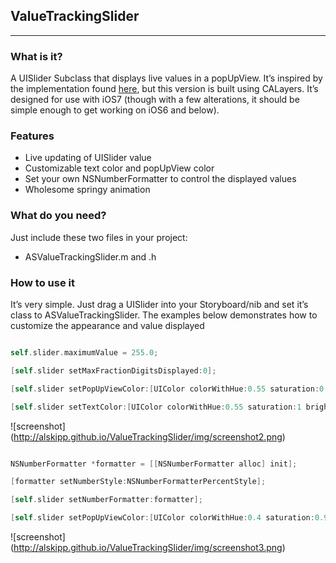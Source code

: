 ## ValueTrackingSlider
----
### What is it?
A UISlider Subclass that displays live values in a popUpView. It’s inspired by the implementation found [here](https://github.com/mneuwert/iOS-Custom-Controls), but this version is built using CALayers.
It’s designed for use with iOS7 (though with a few alterations, it should be simple enough to get working on iOS6 and below).

### Features

* Live updating of UISlider value
* Customizable text color and popUpView color
* Set your own NSNumberFormatter to control the displayed values
* Wholesome springy animation

### What do you need?
Just include these two files in your project:

* ASValueTrackingSlider.m and .h

### How to use it

It’s very simple. Just drag a UISlider into your Storyboard/nib and set it’s class to ASValueTrackingSlider.
The examples below demonstrates how to customize the appearance and value displayed
```objective-c

self.slider.maximumValue = 255.0;

[self.slider setMaxFractionDigitsDisplayed:0];

[self.slider setPopUpViewColor:[UIColor colorWithHue:0.55 saturation:0.5 brightness:0.9 alpha:0.8]];

[self.slider setTextColor:[UIColor colorWithHue:0.55 saturation:1 brightness:0.4 alpha:1]];
```

![screenshot] (http://alskipp.github.io/ValueTrackingSlider/img/screenshot2.png)


```objective-c

NSNumberFormatter *formatter = [[NSNumberFormatter alloc] init];

[formatter setNumberStyle:NSNumberFormatterPercentStyle];

[self.slider setNumberFormatter:formatter];

[self.slider setPopUpViewColor:[UIColor colorWithHue:0.4 saturation:0.9 brightness:0.7 alpha:1]];

```

![screenshot] (http://alskipp.github.io/ValueTrackingSlider/img/screenshot3.png)
